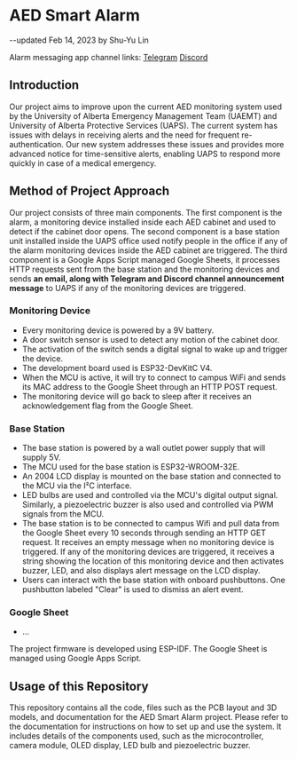 # AED Smart Alarm

--updated Feb 14, 2023 by Shu-Yu Lin

Alarm messaging app channel links:
[Telegram](https://t.me/+YDv_uXch1lFhM2Mx)
[Discord](https://discord.gg/8R3kqmZn9D)

## Introduction

Our project aims to improve upon the current AED monitoring system used by the University of Alberta Emergency Management Team (UAEMT) and University of Alberta Protective Services (UAPS). The current system has issues with delays in receiving alerts and the need for frequent re-authentication. Our new system addresses these issues and provides more advanced notice for time-sensitive alerts, enabling UAPS to respond more quickly in case of a medical emergency.

## Method of Project Approach

Our project consists of three main components. The first component is the alarm, a monitoring device installed inside each AED cabinet and used to detect if the cabinet door opens. The second component is a base station unit installed inside the UAPS office used notify people in the office if any of the alarm monitoring devices inside the AED cabinet are triggered. The third component is a Google Apps Script managed Google Sheets, it processes HTTP requests sent from the base station and the monitoring devices and sends **an email, along	with Telegram and Discord channel announcement message** to UAPS if any of the monitoring devices are triggered. 

### Monitoring Device

- Every monitoring device is powered by a 9V battery. 
- A door switch sensor is used to detect any motion of the cabinet door. 
- The activation of the switch sends a digital signal to wake up and trigger the device. 
- The development board used is ESP32-DevKitC V4. 
- When the MCU is active, it will try to connect to campus WiFi and sends its MAC address to the Google Sheet through an HTTP POST request.
- The monitoring device will go back to sleep after it receives an acknowledgement flag from the Google Sheet.

### Base Station

- The base station is powered by a wall outlet power supply that will supply 5V. 
- The MCU used for the base station is ESP32-WROOM-32E.
- An 2004 LCD display is mounted on the base station and connected to the MCU via the I²C interface. 
- LED bulbs are used and controlled via the MCU's digital output signal. Similarly, a piezoelectric buzzer is also used and controlled via PWM signals from the MCU.
- The base station is to be connected to campus Wifi and pull data from the Google Sheet every 10 seconds through sending an HTTP GET request. It receives an empty message when no monitoring device is triggered. If any of the monitoring devices are triggered, it receives a string showing the location of this monitoring device and then activates buzzer, LED, and also displays alert message on the LCD display.
- Users can interact with the base station with onboard pushbuttons. One pushbutton labeled "Clear" is used to dismiss an alert event.

### Google Sheet

- ...

The project firmware is developed using ESP-IDF. The Google Sheet is managed using Google Apps Script.

## Usage of this Repository

This repository contains all the code, files such as the PCB layout and 3D models, and documentation for the AED Smart Alarm project. Please refer to the documentation for instructions on how to set up and use the system. It includes details of the components used, such as the microcontroller, camera module, OLED display, LED bulb and piezoelectric buzzer.
